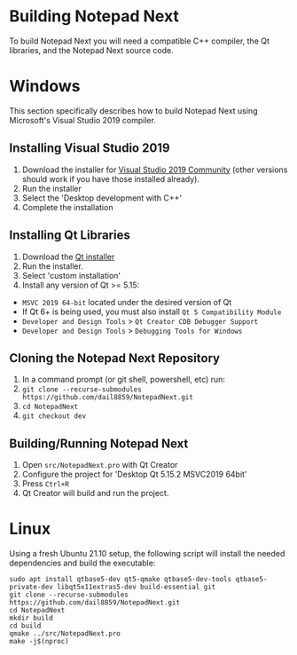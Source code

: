 # Building Notepad Next

To build Notepad Next you will need a compatible C++ compiler, the Qt libraries, and the Notepad Next source code.

# Windows

This section specifically describes how to build Notepad Next using Microsoft's Visual Studio 2019 compiler. 

## Installing Visual Studio 2019

1. Download the installer for [Visual Studio 2019 Community](https://visualstudio.microsoft.com/) (other versions should work if you have those installed already).
1. Run the installer
1. Select the 'Desktop development with C++'
1. Complete the installation

## Installing Qt Libraries

1. Download the [Qt installer](https://www.qt.io/download-qt-installer)
1. Run the installer.
1. Select 'custom installation'
1. Install any version of Qt >= 5.15:
  * `MSVC 2019 64-bit` located under the desired version of Qt
  * If Qt 6+ is being used, you must also install `Qt 5 Compatibility Module`
  * `Developer and Design Tools` > `Qt Creator CDB Debugger Support`
  * `Developer and Design Tools` > `Debugging Tools for Windows`

## Cloning the Notepad Next Repository

1. In a command prompt (or git shell, powershell, etc) run:
1. `git clone --recurse-submodules https://github.com/dail8859/NotepadNext.git`
1. `cd NotepadNext`
1. `git checkout dev`


## Building/Running Notepad Next

1. Open `src/NotepadNext.pro` with Qt Creator
1. Configure the project for 'Desktop Qt 5.15.2 MSVC2019 64bit'
1. Press `Ctrl+R`
1. Qt Creator will build and run the project.

# Linux

Using a fresh Ubuntu 21.10 setup, the following script will install the needed dependencies and build the executable:

```
sudo apt install qtbase5-dev qt5-qmake qtbase5-dev-tools qtbase5-private-dev libqt5x11extras5-dev build-essential git
git clone --recurse-submodules https://github.com/dail8859/NotepadNext.git
cd NotepadNext
mkdir build
cd build
qmake ../src/NotepadNext.pro
make -j$(nproc)
```